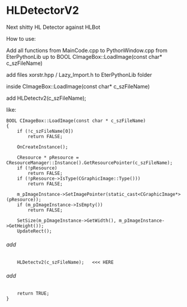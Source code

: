 # HLDetectorV2
Next shitty HL Detector against HLBot



How to use:

Add all functions from MainCode.cpp to PythonWindow.cpp from EterPythonLib up to BOOL CImageBox::LoadImage(const char* c_szFileName)

add files xorstr.hpp / Lazy_Import.h to EterPythonLib folder


inside CImageBox::LoadImage(const char* c_szFileName)

add HLDetectv2(c_szFileName);


like:

	BOOL CImageBox::LoadImage(const char * c_szFileName)
	{
		if (!c_szFileName[0])
			return FALSE;

		OnCreateInstance();

		CResource * pResource = CResourceManager::Instance().GetResourcePointer(c_szFileName);
		if (!pResource)
			return FALSE;
		if (!pResource->IsType(CGraphicImage::Type()))
			return FALSE;

		m_pImageInstance->SetImagePointer(static_cast<CGraphicImage*>(pResource));
		if (m_pImageInstance->IsEmpty())
			return FALSE;

		SetSize(m_pImageInstance->GetWidth(), m_pImageInstance->GetHeight());
		UpdateRect();
###### add
		HLDetectv2(c_szFileName);   <<< HERE
###### add
		return TRUE;
	}









